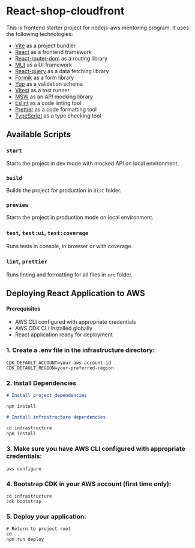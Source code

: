 # React-shop-cloudfront

This is frontend starter project for nodejs-aws mentoring program. It uses the following technologies:

- [Vite](https://vitejs.dev/) as a project bundler
- [React](https://beta.reactjs.org/) as a frontend framework
- [React-router-dom](https://reactrouterdotcom.fly.dev/) as a routing library
- [MUI](https://mui.com/) as a UI framework
- [React-query](https://react-query-v3.tanstack.com/) as a data fetching library
- [Formik](https://formik.org/) as a form library
- [Yup](https://github.com/jquense/yup) as a validation schema
- [Vitest](https://vitest.dev/) as a test runner
- [MSW](https://mswjs.io/) as an API mocking library
- [Eslint](https://eslint.org/) as a code linting tool
- [Prettier](https://prettier.io/) as a code formatting tool
- [TypeScript](https://www.typescriptlang.org/) as a type checking tool

## Available Scripts

### `start`

Starts the project in dev mode with mocked API on local environment.

### `build`

Builds the project for production in `dist` folder.

### `preview`

Starts the project in production mode on local environment.

### `test`, `test:ui`, `test:coverage`

Runs tests in console, in browser or with coverage.

### `lint`, `prettier`

Runs linting and formatting for all files in `src` folder.

## Deploying React Application to AWS

#### Prerequisites

- AWS CLI configured with appropriate credentials
- AWS CDK CLI installed globally
- React application ready for deployment

### 1. Create a .env file in the infrastructure directory:

```
CDK_DEFAULT_ACCOUNT=your-aws-account-id
CDK_DEFAULT_REGION=your-preferred-region
```

### 2. Install Dependencies

```markdown
# Install project dependencies

npm install

# Install infrastructure dependencies

cd infrastructure
npm install
```

### 3. Make sure you have AWS CLI configured with appropriate credentials:

```
aws configure
```

### 4. Bootstrap CDK in your AWS account (first time only):

```
cd infrastructure
cdk bootstrap
```

### 5. Deploy your application:

```
# Return to project root
cd ..
npm run deploy
```
